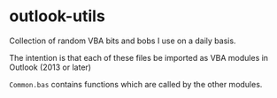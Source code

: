 # outlook-utils
Collection of random VBA bits and bobs I use on a daily basis.

The intention is that each of these files be imported as VBA modules in Outlook (2013 or later)

`Common.bas` contains functions which are called by the other modules.
